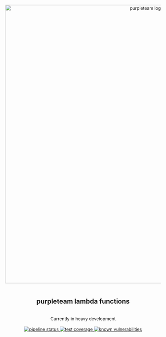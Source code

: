 <div align="center">
  <br/>
  <a href="https://purpleteam-labs.com" title="purpleteam">
    <img width=900px src="https://gitlab.com/purpleteam-labs/purpleteam/raw/master/assets/images/purpleteam-banner.png" alt="purpleteam logo">
  </a>
  <br/>
<br/>
<h2>purpleteam lambda functions</h2><br/>
  Currently in heavy development
<br/><br/>

<a href="https://gitlab.com/purpleteam-labs/purpleteam-lambda/commits/master" title="pipeline status">
   <img src="https://gitlab.com/purpleteam-labs/purpleteam-lambda/badges/master/pipeline.svg" alt="pipeline status">
</a>

<a href="https://gitlab.com/purpleteam-labs/purpleteam-lambda/commits/master" title="test coverage">
   <img src="https://gitlab.com/purpleteam-labs/purpleteam-lambda/badges/master/coverage.svg" alt="test coverage">
</a>

<a href="https://snyk.io/test/github/purpleteam-labs/purpleteam-lambda?targetFile=package.json" title="known vulnerabilities">
  <img src="https://snyk.io/test/github/purpleteam-labs/purpleteam-lambda/badge.svg?targetFile=package.json" alt="known vulnerabilities"/>
</a>

<br/><br/><br/>
</div>


